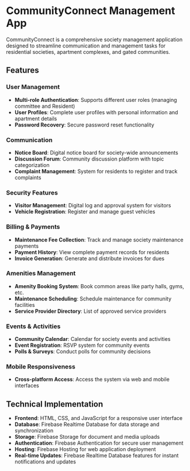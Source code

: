 # CommunityConnect Management App

CommunityConnect is a comprehensive society management application designed to streamline communication and management tasks for residential societies, apartment complexes, and gated communities.

## Features

### User Management
- **Multi-role Authentication**: Supports different user roles (managing committee and Resident)
- **User Profiles**: Complete user profiles with personal information and apartment details
- **Password Recovery**: Secure password reset functionality

### Communication
- **Notice Board**: Digital notice board for society-wide announcements
- **Discussion Forum**: Community discussion platform with topic categorization
- **Complaint Management**: System for residents to register and track complaints

### Security Features
- **Visitor Management**: Digital log and approval system for visitors
- **Vehicle Registration**: Register and manage guest vehicles

### Billing & Payments
- **Maintenance Fee Collection**: Track and manage society maintenance payments
- **Payment History**: View complete payment records for residents
- **Invoice Generation**: Generate and distribute invoices for dues

### Amenities Management
- **Amenity Booking System**: Book common areas like party halls, gyms, etc.
- **Maintenance Scheduling**: Schedule maintenance for community facilities
- **Service Provider Directory**: List of approved service providers

### Events & Activities
- **Community Calendar**: Calendar for society events and activities
- **Event Registration**: RSVP system for community events
- **Polls & Surveys**: Conduct polls for community decisions

### Mobile Responsiveness
- **Cross-platform Access**: Access the system via web and mobile interfaces

## Technical Implementation

- **Frontend**: HTML, CSS, and JavaScript for a responsive user interface
- **Database**: Firebase Realtime Database for data storage and synchronization
- **Storage**: Firebase Storage for document and media uploads
- **Authentication**: Firebase Authentication for secure user management
- **Hosting**: Firebase Hosting for web application deployment
- **Real-time Updates**: Firebase Realtime Database features for instant notifications and updates
